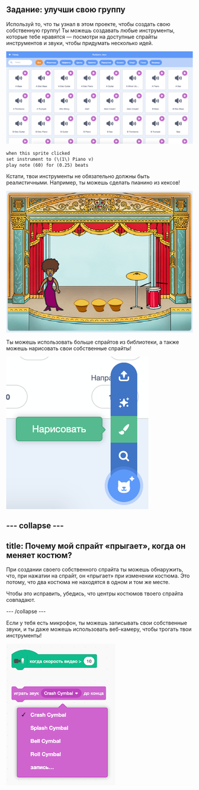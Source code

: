 ## Задание: улучши свою группу

Используй то, что ты узнал в этом проекте, чтобы создать свою собственную группу! Ты можешь создавать любые инструменты, которые тебе нравятся — посмотри на доступные спрайты инструментов и звуки, чтобы придумать несколько идей.

![снимок экрана](images/band-ideas-sounds.png)

```blocks3
when this sprite clicked
set instrument to (\(1\) Piano v)
play note (60) for (0.25) beats
```

Кстати, твои инструменты не обязательно должны быть реалистичными. Например, ты можешь сделать пианино из кексов!

![снимок экрана](images/band-piano.png)

Ты можешь использовать больше спрайтов из библиотеки, а также можешь нарисовать свои собственные спрайты!

![снимок экрана](images/band-draw.png)

## \--- collapse \---

## title: Почему мой спрайт «прыгает», когда он меняет костюм?

При создании своего собственного спрайта ты можешь обнаружить, что, при нажатии на спрайт, он «прыгает» при изменении костюма. Это потому, что два костюма не находятся в одном и том же месте.

Чтобы это исправить, убедись, что центры костюмов твоего спрайта совпадают.

\--- /collapse \---

Если у тебя есть микрофон, ты можешь записывать свои собственные звуки, и ты даже можешь использовать веб-камеру, чтобы трогать твои инструменты!

![снимок экрана](images/band-io.png)